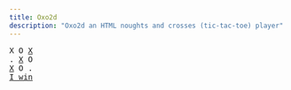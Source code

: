 ```yaml
---
title: Oxo2d 
description: "Oxo2d an HTML noughts and crosses (tic-tac-toe) player"
---
```


<pre class="oxo2d">
X O <u>X</u>
. <u>X</u> O
<u>X</u> O .
<a href="../">I win</a>
</pre>
